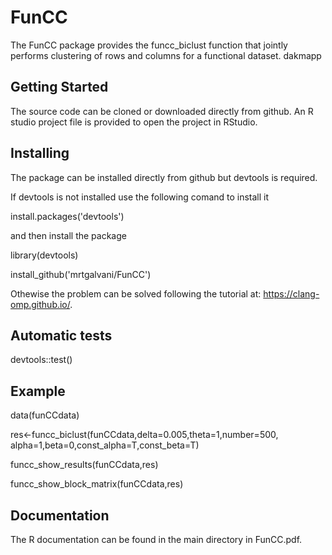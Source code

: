 # FunCC
The FunCC package provides the funcc_biclust function that jointly performs clustering of rows and columns for a functional dataset. 
dakmapp

## Getting Started

The source code can be cloned or downloaded directly from github. An R studio project file is provided to open the project in RStudio.


## Installing

The package can be installed directly from github but devtools is required.

If devtools is not installed use the following comand to install it

install.packages('devtools') 

and then install the package

library(devtools)

install_github('mrtgalvani/FunCC')

Othewise the problem can be solved following the tutorial at: https://clang-omp.github.io/.

## Automatic tests

devtools::test()

## Example

data(funCCdata)

res<-funcc_biclust(funCCdata,delta=0.005,theta=1,number=500, alpha=1,beta=0,const_alpha=T,const_beta=T)

funcc_show_results(funCCdata,res)

funcc_show_block_matrix(funCCdata,res)

## Documentation

The R documentation can be found in the main directory in FunCC.pdf. 
